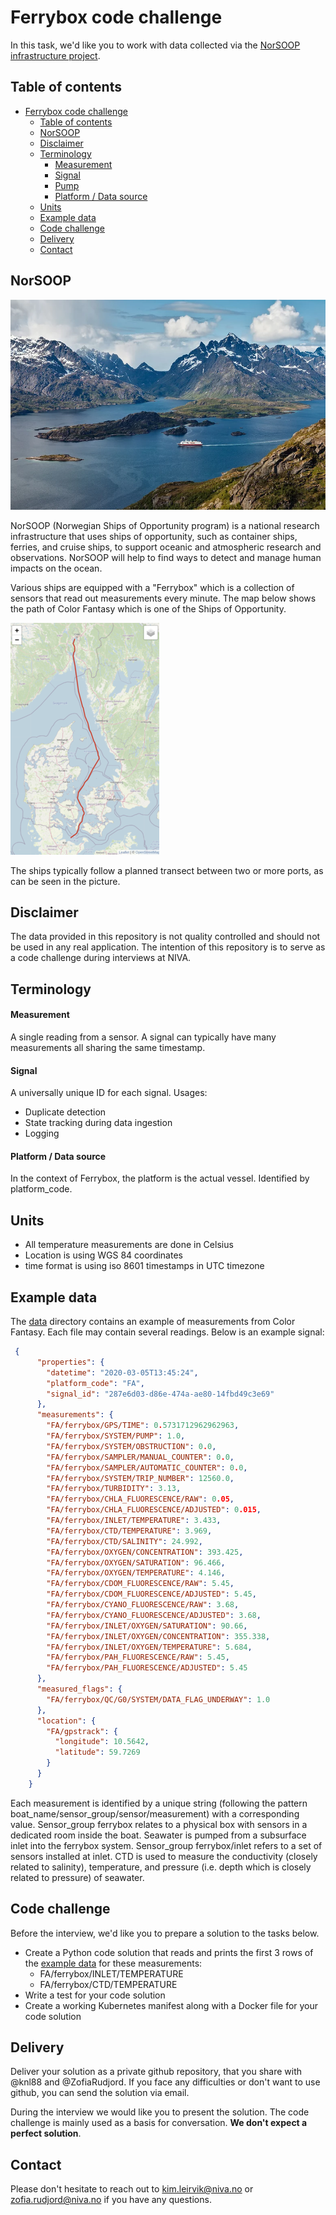 # Ferrybox code challenge

In this task, we'd like you to work with data collected via the [NorSOOP infrastructure project](https://www.norsoop.com/). 

## Table of contents
- [Ferrybox code challenge](#ferrybox-code-challenge)
  - [Table of contents](#table-of-contents)
  - [NorSOOP](#norsoop)
  - [Disclaimer](#disclaimer)
  - [Terminology](#terminology)
      - [Measurement](#measurement)
      - [Signal](#signal)
      - [Pump](#pump)
      - [Platform / Data source](#platform--data-source)
  - [Units](#units)
  - [Example data](#example-data)
  - [Code challenge](#code-challenge)
  - [Delivery](#delivery)
  - [Contact](#contact)


## NorSOOP
![NorSOOP](./figures/norsoop.webp)

NorSOOP (Norwegian Ships of Opportunity program) is a national research infrastructure that uses ships of opportunity, such as container ships, ferries, and cruise ships, to support oceanic and atmospheric research and observations. NorSOOP will help to find ways to detect and manage human impacts on the ocean.

Various ships are equipped with a "Ferrybox" which is a collection of sensors that read out measurements every minute. The map below shows the path of Color Fantasy which is one of the Ships of Opportunity.

![Color Fantasy track](./figures/FA-track-sm.png)

The ships typically follow a planned transect between two or more ports, as can be seen in the picture. 


## Disclaimer

The data provided in this repository is not quality controlled and should not be used in any real application. The intention of this repository is to serve as a code challenge during interviews at NIVA.

## Terminology

#### Measurement

A single reading from a sensor. A signal can typically have many
measurements all sharing the same timestamp.

#### Signal

A universally unique ID for each signal. Usages:

- Duplicate detection
- State tracking during data ingestion
- Logging

#### Platform / Data source

In the context of Ferrybox, the platform is the actual vessel. Identified by platform_code. 

## Units

- All temperature measurements are done in Celsius
- Location is using WGS 84 coordinates 
- time format is using iso 8601 timestamps in UTC timezone

## Example data

The [data](./data) directory contains an example of measurements from Color Fantasy. Each file may contain several readings. Below is an example signal:

```json
 {
      "properties": {
        "datetime": "2020-03-05T13:45:24",
        "platform_code": "FA",
        "signal_id": "287e6d03-d86e-474a-ae80-14fbd49c3e69"
      },
      "measurements": {
        "FA/ferrybox/GPS/TIME": 0.5731712962962963,
        "FA/ferrybox/SYSTEM/PUMP": 1.0,
        "FA/ferrybox/SYSTEM/OBSTRUCTION": 0.0,
        "FA/ferrybox/SAMPLER/MANUAL_COUNTER": 0.0,
        "FA/ferrybox/SAMPLER/AUTOMATIC_COUNTER": 0.0,
        "FA/ferrybox/SYSTEM/TRIP_NUMBER": 12560.0,
        "FA/ferrybox/TURBIDITY": 3.13,
        "FA/ferrybox/CHLA_FLUORESCENCE/RAW": 0.05,
        "FA/ferrybox/CHLA_FLUORESCENCE/ADJUSTED": 0.015,
        "FA/ferrybox/INLET/TEMPERATURE": 3.433,
        "FA/ferrybox/CTD/TEMPERATURE": 3.969,
        "FA/ferrybox/CTD/SALINITY": 24.992,
        "FA/ferrybox/OXYGEN/CONCENTRATION": 393.425,
        "FA/ferrybox/OXYGEN/SATURATION": 96.466,
        "FA/ferrybox/OXYGEN/TEMPERATURE": 4.146,
        "FA/ferrybox/CDOM_FLUORESCENCE/RAW": 5.45,
        "FA/ferrybox/CDOM_FLUORESCENCE/ADJUSTED": 5.45,
        "FA/ferrybox/CYANO_FLUORESCENCE/RAW": 3.68,
        "FA/ferrybox/CYANO_FLUORESCENCE/ADJUSTED": 3.68,
        "FA/ferrybox/INLET/OXYGEN/SATURATION": 90.66,
        "FA/ferrybox/INLET/OXYGEN/CONCENTRATION": 355.338,
        "FA/ferrybox/INLET/OXYGEN/TEMPERATURE": 5.684,
        "FA/ferrybox/PAH_FLUORESCENCE/RAW": 5.45,
        "FA/ferrybox/PAH_FLUORESCENCE/ADJUSTED": 5.45
      },
      "measured_flags": {
        "FA/ferrybox/QC/G0/SYSTEM/DATA_FLAG_UNDERWAY": 1.0
      },
      "location": {
        "FA/gpstrack": {
          "longitude": 10.5642,
          "latitude": 59.7269
        }
      }
    }
```

Each measurement is identified by a unique string (following the pattern boat_name/sensor_group/sensor/measurement) with a corresponding value. 
Sensor_group ferrybox relates to a physical box with sensors in a dedicated room inside the boat. Seawater is pumped from a subsurface inlet into the 
ferrybox system. Sensor_group ferrybox/inlet refers to a set of sensors installed at inlet. CTD is used to measure the conductivity (closely related to salinity), temperature, and pressure (i.e. depth which is closely related to pressure) of seawater. 

## Code challenge

Before the interview, we'd like you to prepare a solution to the tasks below.

* Create a Python code solution that reads and prints the first 3 rows of the [example data](./data) for these measurements:
  - FA/ferrybox/INLET/TEMPERATURE
  - FA/ferrybox/CTD/TEMPERATURE
* Write a test for your code solution  
* Create a working Kubernetes manifest along with a Docker file for your code solution     

## Delivery

Deliver your solution as a private github repository, that you share with @knl88 and @ZofiaRudjord. If you face any difficulties or don't want to use github, you can send the solution via email.

During the interview we would like you to present the solution. The code challenge is mainly used as a basis for conversation. **We don't expect a perfect solution**. 

## Contact

Please don't hesitate to reach out to [kim.leirvik@niva.no](mailto:kim.leirvik@niva.no) or [zofia.rudjord@niva.no](mailto:zofia.rudjord@niva.no) if you have any questions.
